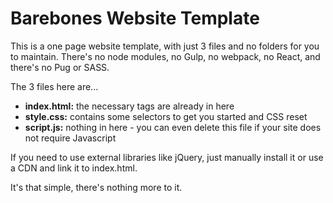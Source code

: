 # Barebones Website Template

This is a one page website template, with just 3 files and no folders for you to maintain. There's no node modules, no Gulp, no webpack, no React, and there's no Pug or SASS.

The 3 files here are...
- **index.html:** the necessary tags are already in here
- **style.css:** contains some selectors to get you started and CSS reset
- **script.js:** nothing in here - you can even delete this file if your site does not require Javascript

If you need to use external libraries like jQuery, just manually install it or use a CDN and link it to index.html.

It's that simple, there's nothing more to it.
